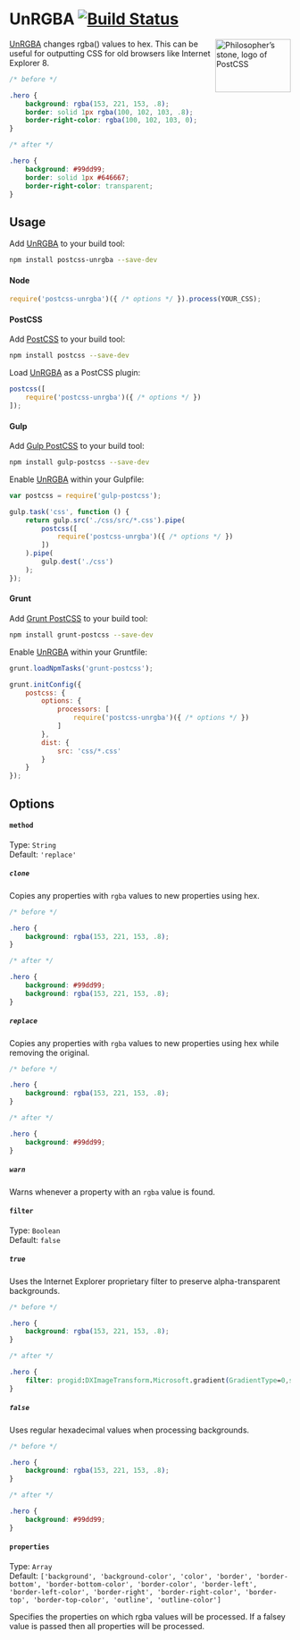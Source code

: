 # UnRGBA [![Build Status][ci-img]][ci]

<img align="right" width="135" height="95" src="http://postcss.github.io/postcss/logo-leftp.png" title="Philosopher’s stone, logo of PostCSS">

[UnRGBA] changes rgba() values to hex. This can be useful for outputting CSS for old browsers like Internet Explorer 8.

```css
/* before */

.hero {
	background: rgba(153, 221, 153, .8);
	border: solid 1px rgba(100, 102, 103, .8);
	border-right-color: rgba(100, 102, 103, 0);
}

/* after */

.hero {
	background: #99dd99;
	border: solid 1px #646667;
	border-right-color: transparent;
}
```

## Usage

Add [UnRGBA] to your build tool:

```bash
npm install postcss-unrgba --save-dev
```

#### Node

```js
require('postcss-unrgba')({ /* options */ }).process(YOUR_CSS);
```

#### PostCSS

Add [PostCSS] to your build tool:

```bash
npm install postcss --save-dev
```

Load [UnRGBA] as a PostCSS plugin:

```js
postcss([
    require('postcss-unrgba')({ /* options */ })
]);
```

#### Gulp

Add [Gulp PostCSS] to your build tool:

```bash
npm install gulp-postcss --save-dev
```

Enable [UnRGBA] within your Gulpfile:

```js
var postcss = require('gulp-postcss');

gulp.task('css', function () {
    return gulp.src('./css/src/*.css').pipe(
        postcss([
            require('postcss-unrgba')({ /* options */ })
        ])
    ).pipe(
        gulp.dest('./css')
    );
});
```

#### Grunt

Add [Grunt PostCSS] to your build tool:

```bash
npm install grunt-postcss --save-dev
```

Enable [UnRGBA] within your Gruntfile:

```js
grunt.loadNpmTasks('grunt-postcss');

grunt.initConfig({
    postcss: {
        options: {
            processors: [
                require('postcss-unrgba')({ /* options */ })
            ]
        },
        dist: {
            src: 'css/*.css'
        }
    }
});
```

## Options

#### `method`

Type: `String`  
Default: `'replace'`

##### `clone`
Copies any properties with `rgba` values to new properties using hex.
```css
/* before */

.hero {
	background: rgba(153, 221, 153, .8);
}

/* after */

.hero {
	background: #99dd99;
	background: rgba(153, 221, 153, .8);
}
```

##### `replace`
Copies any properties with `rgba` values to new properties using hex while removing the original.
```css
/* before */

.hero {
	background: rgba(153, 221, 153, .8);
}

/* after */

.hero {
	background: #99dd99;
}
```

##### `warn`
Warns whenever a property with an `rgba` value is found.

#### `filter`

Type: `Boolean`  
Default: `false`

##### `true`
Uses the Internet Explorer proprietary filter to preserve alpha-transparent backgrounds.
```css
/* before */

.hero {
	background: rgba(153, 221, 153, .8);
}

/* after */

.hero {
	filter: progid:DXImageTransform.Microsoft.gradient(GradientType=0,startColorstr='#8099dd99',endColorstr='#8099dd99');
}
```

##### `false`
Uses regular hexadecimal values when processing backgrounds.
```css
/* before */

.hero {
	background: rgba(153, 221, 153, .8);
}

/* after */

.hero {
	background: #99dd99;
}
```

#### `properties`

Type: `Array`  
Default: `['background', 'background-color', 'color', 'border', 'border-bottom', 'border-bottom-color', 'border-color', 'border-left', 'border-left-color', 'border-right', 'border-right-color', 'border-top', 'border-top-color', 'outline', 'outline-color']`

Specifies the properties on which rgba values will be processed. If a falsey value is passed then all properties will be processed.

[ci]: https://travis-ci.org/jonathantneal/postcss-unrgba
[ci-img]: https://travis-ci.org/jonathantneal/postcss-unrgba.svg
[Gulp PostCSS]: https://github.com/postcss/gulp-postcss
[Grunt PostCSS]: https://github.com/nDmitry/grunt-postcss
[PostCSS]: https://github.com/postcss/postcss
[UnRGBA]: https://github.com/jonathantneal/postcss-unrgba
